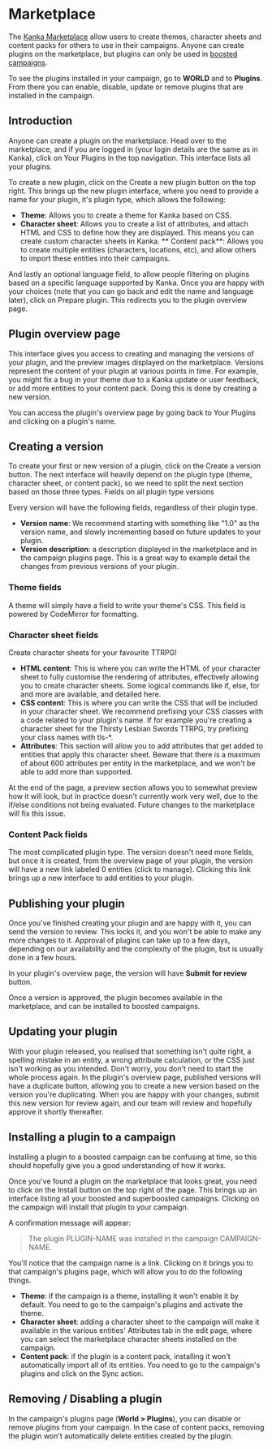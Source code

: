# Marketplace

The [Kanka Marketplace](https://marketplace.kanka.io) allow users to create themes, character sheets and content packs for others to use in their campaigns. Anyone can create plugins on the marketplace, but plugins can only be used in [boosted campaigns](https://kanka.io/en-US/boosters).

To see the plugins installed in your campaign, go to **WORLD** and to **Plugins**. From there you can enable, disable, update or remove plugins that are installed in the campaign.

## Introduction

Anyone can create a plugin on the marketplace. Head over to the marketplace, and if you are logged in (your login details are the same as in Kanka), click on Your Plugins in the top navigation. This interface lists all your plugins.

To create a new plugin, click on the Create a new plugin button on the top right. This brings up the new plugin interface, where you need to provide a name for your plugin, it's plugin type, which allows the following:

* **Theme**: Allows you to create a theme for Kanka based on CSS.
* **Character sheet**: Allows you to create a list of attributes, and attach HTML and CSS to define how they are displayed. This means you can create custom character sheets in Kanka.
** Content pack**: Allows you to create multiple entities (characters, locations, etc), and allow others to import these entities into their campaigns.

And lastly an optional language field, to allow people filtering on plugins based on a specific language supported by Kanka. Once you are happy with your choices (note that you can go back and edit the name and language later), click on Prepare plugin. This redirects you to the plugin overview page.

## Plugin overview page

This interface gives you access to creating and managing the versions of your plugin, and the preview images displayed on the marketplace. Versions represent the content of your plugin at various points in time. For example, you might fix a bug in your theme due to a Kanka update or user feedback, or add more entities to your content pack. Doing this is done by creating a new version.

You can access the plugin's overview page by going back to Your Plugins and clicking on a plugin's name.

## Creating a version

To create your first or new version of a plugin, click on the Create a version button. The next interface will heavily depend on the plugin type (theme, character sheet, or content pack), so we need to split the next section based on those three types.
Fields on all plugin type versions

Every version will have the following fields, regardless of their plugin type.

* **Version name**: We recommend starting with something like "1.0" as the version name, and slowly incrementing based on future updates to your plugin.
* **Version description**: a description displayed in the marketplace and in the campaign plugins page. This is a great way to example detail the changes from previous versions of your plugin.

### Theme fields

A theme will simply have a field to write your theme's CSS. This field is powered by CodeMirror for formatting.

### Character sheet fields

Create character sheets for your favourite TTRPG!

* **HTML content**: This is where you can write the HTML of your character sheet to fully customise the rendering of attributes, effectively allowing you to create character sheets. Some logical commands like if, else, for and more are available, and detailed here.
* **CSS content**: This is where you can write the CSS that will be included in your character sheet. We recommend prefixing your CSS classes with a code related to your plugin's name. If for example you're creating a character sheet for the Thirsty Lesbian Swords TTRPG, try prefixing your class names with tls-*.
* **Attributes**: This section will allow you to add attributes that get added to entities that apply this character sheet. Beware that there is a maximum of about 600 attributes per entity in the marketplace, and we won't be able to add more than supported.

At the end of the page, a preview section allows you to somewhat preview how it will look, but in practice doesn't currently work very well, due to the if/else conditions not being evaluated. Future changes to the marketplace will fix this issue.

### Content Pack fields

The most complicated plugin type. The version doesn't need more fields, but once it is created, from the overview page of your plugin, the version will have a new link labeled 0 entities (click to manage). Clicking this link brings up a new interface to add entities to your plugin.

## Publishing your plugin

Once you've finished creating your plugin and are happy with it, you can send the version to review. This locks it, and you won't be able to make any more changes to it. Approval of plugins can take up to a few days, depending on our availability and the complexity of the plugin, but is usually done in a few hours.

In your plugin's overview page, the version will have **Submit for review** button.

Once a version is approved, the plugin becomes available in the marketplace, and can be installed to boosted campaigns.

## Updating your plugin

With your plugin released, you realised that something isn't quite right, a spelling mistake in an entity, a wrong attribute calculation, or the CSS just isn't working as you intended. Don't worry, you don't need to start the whole process again. In the plugin's overview page, published versions will have a duplicate button, allowing you to create a new version based on the version you're duplicating. When you are happy with your changes, submit this new version for review again, and our team will review and hopefully approve it shortly thereafter.

## Installing a plugin to a campaign

Installing a plugin to a boosted campaign can be confusing at time, so this should hopefully give you a good understanding of how it works.

Once you've found a plugin on the marketplace that looks great, you need to click on the Install button on the top right of the page. This brings up an interface listing all your boosted and superboosted campaigns. Clicking on the campaign will install that plugin to your campaign.

A confirmation message will appear:

> The plugin PLUGIN-NAME was installed in the campaign CAMPAIGN-NAME.

You'll notice that the campaign name is a link. Clicking on it brings you to that campaign's plugins page, which will allow you to do the following things.

* **Theme**: if the campaign is a theme, installing it won't enable it by default. You need to go to the campaign's plugins and activate the theme.
* **Character sheet**: adding a character sheet to the campaign will make it available in the various entities' Attributes tab in the edit page, where you can select the marketplace character sheets installed on the campaign.
* **Content pack**: if the plugin is a content pack, installing it won't automatically import all of its entities. You need to go to the campaign's plugins and click on the Sync action.

## Removing / Disabling a plugin

In the campaign's plugins page (**World > Plugins**), you can disable or remove plugins from your campaign. In the case of content packs, removing the plugin won't automatically delete entities created by the plugin.